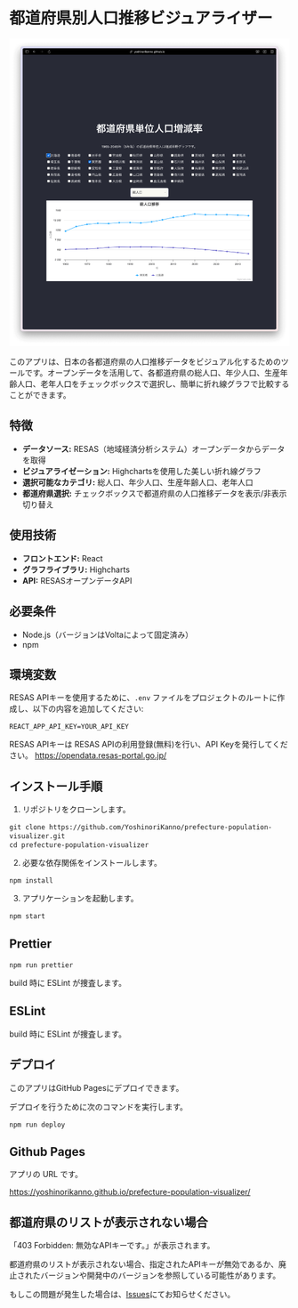 # 都道府県別人口推移ビジュアライザー

![Screen Shot](https://github.com/YoshinoriKanno/prefecture-population-visualizer/raw/main/screenshot.png)

このアプリは、日本の各都道府県の人口推移データをビジュアル化するためのツールです。オープンデータを活用して、各都道府県の総人口、年少人口、生産年齢人口、老年人口をチェックボックスで選択し、簡単に折れ線グラフで比較することができます。

## 特徴

- **データソース:** RESAS（地域経済分析システム）オープンデータからデータを取得
- **ビジュアライゼーション:** Highchartsを使用した美しい折れ線グラフ
- **選択可能なカテゴリ:** 総人口、年少人口、生産年齢人口、老年人口
- **都道府県選択:** チェックボックスで都道府県の人口推移データを表示/非表示切り替え

## 使用技術

- **フロントエンド:** React
- **グラフライブラリ:** Highcharts
- **API:** RESASオープンデータAPI

## 必要条件

- Node.js（バージョンはVoltaによって固定済み）
- npm

## 環境変数

RESAS APIキーを使用するために、`.env` ファイルをプロジェクトのルートに作成し、以下の内容を追加してください:

```plaintext
REACT_APP_API_KEY=YOUR_API_KEY
```

RESAS APIキーは RESAS APIの利用登録(無料)を行い、API Keyを発行してください。 https://opendata.resas-portal.go.jp/

## インストール手順

1. リポジトリをクローンします。

```
git clone https://github.com/YoshinoriKanno/prefecture-population-visualizer.git
cd prefecture-population-visualizer
```

2. 必要な依存関係をインストールします。

```
npm install
```

3. アプリケーションを起動します。

```
npm start
```

## Prettier

```
npm run prettier
```

build 時に ESLint が捜査します。

## ESLint

build 時に ESLint が捜査します。

## デプロイ

このアプリはGitHub Pagesにデプロイできます。

デプロイを行うために次のコマンドを実行します。

```
npm run deploy
```

## Github Pages

アプリの URL です。

https://yoshinorikanno.github.io/prefecture-population-visualizer/

## 都道府県のリストが表示されない場合

「403 Forbidden: 無効なAPIキーです。」が表示されます。

都道府県のリストが表示されない場合、指定されたAPIキーが無効であるか、廃止されたバージョンや開発中のバージョンを参照している可能性があります。

もしこの問題が発生した場合は、[Issues](https://github.com/YoshinoriKanno/prefecture-population-visualizer/issues)にてお知らせください。
